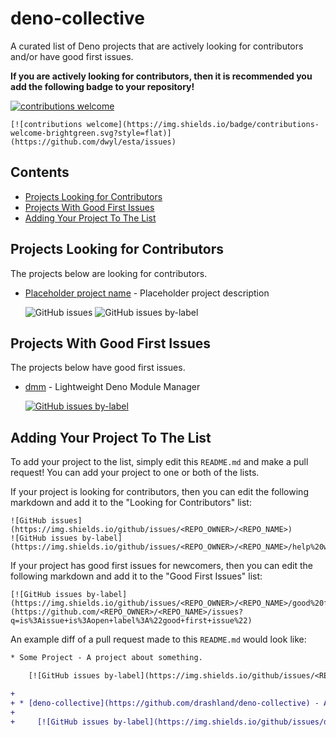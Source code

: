 # deno-collective

A curated list of Deno projects that are actively looking for contributors and/or have good first issues.

**If you are actively looking for contributors, then it is recommended you add the following badge to your repository!**

[![contributions welcome](https://img.shields.io/badge/contributions-welcome-brightgreen.svg?style=flat)](https://github.com/dwyl/esta/issues)

```
[![contributions welcome](https://img.shields.io/badge/contributions-welcome-brightgreen.svg?style=flat)](https://github.com/dwyl/esta/issues)
```

## Contents

- [Projects Looking for Contributors](#projects-looking-for-contributors)
- [Projects With Good First Issues](#projects-with-good-first-issues)
- [Adding Your Project To The List](#adding-your-project-to-the-list)

## Projects Looking for Contributors

The projects below are looking for contributors.

* [Placeholder project name](https://placeholderproject.link) - Placeholder project description

    ![GitHub issues](https://img.shields.io/github/issues/placeholderowner/placeholderrepo)
    ![GitHub issues by-label](https://img.shields.io/github/issues/placeholderowner/placeholderrepo/help%20wanted.svg)

## Projects With Good First Issues

The projects below have good first issues.

* [dmm](https://github.com/drashland/dmm/issues) - Lightweight Deno Module Manager

    [![GitHub issues by-label](https://img.shields.io/github/issues/drashland/dmm/good%20first%20issue)](https://github.com/drashland/dmm/issues?q=is%3Aissue+is%3Aopen+label%3A%22good+first+issue%22)

## Adding Your Project To The List

To add your project to the list, simply edit this `README.md` and make a pull request! You can add your project to one or both of the lists.

If your project is looking for contributors, then you can edit the following markdown and add it to the "Looking for Contributors" list:

```
![GitHub issues](https://img.shields.io/github/issues/<REPO_OWNER>/<REPO_NAME>)
![GitHub issues by-label](https://img.shields.io/github/issues/<REPO_OWNER>/<REPO_NAME>/help%20wanted.svg)
```

If your project has good first issues for newcomers, then you can edit the following markdown and add it to the "Good First Issues" list:

```
[![GitHub issues by-label](https://img.shields.io/github/issues/<REPO_OWNER>/<REPO_NAME>/good%20first%20issue)](https://github.com/<REPO_OWNER>/<REPO_NAME>/issues?q=is%3Aissue+is%3Aopen+label%3A%22good+first+issue%22)
```

An example diff of a pull request made to this `README.md` would look like:

```diff
* Some Project - A project about something.

    [![GitHub issues by-label](https://img.shields.io/github/issues/<REPO_OWNER>/<REPO_NAME>/good%20first%20issue)](https://github.com/<REPO_OWNER>/<REPO_NAME>/issues?q=is%3Aissue+is%3Aopen+label%3A%22good+first+issue%22)

+
+ * [deno-collective](https://github.com/drashland/deno-collective) - A curated list of Deno projects that are either actively looking for contributors, with good first issues or both
+
+     [![GitHub issues by-label](https://img.shields.io/github/issues/drashland/deno-collective/good%20first%20issue)](https://github.com/drashland/deno-collective/issues?q=is%3Aissue+is%3Aopen+label%3A%22good+first+issue%22)
```
